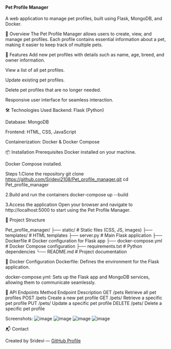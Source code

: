 #### Pet Profile Manager
A web application to manage pet profiles, built using Flask, MongoDB, and Docker.

🐾 Overview
The Pet Profile Manager allows users to create, view, and manage pet profiles. Each profile contains essential information about a pet, making it easier to keep track of multiple pets.

🚀 Features
Add new pet profiles with details such as name, age, breed, and owner information.

View a list of all pet profiles.

Update existing pet profiles.

Delete pet profiles that are no longer needed.

Responsive user interface for seamless interaction.

🛠️ Technologies Used
Backend: Flask (Python)

Database: MongoDB

Frontend: HTML, CSS, JavaScript

Containerization: Docker & Docker Compose

📦 Installation
Prerequisites
Docker installed on your machine.

Docker Compose installed.

Steps
1.Clone the repository
git clone https://github.com/Sridevi2108/Pet_profile_manager.git
cd Pet_profile_manager

2.Build and run the containers
docker-compose up --build

3.Access the application
Open your browser and navigate to http://localhost:5000 to start using the Pet Profile Manager.

📁 Project Structure

Pet_profile_manager/
├── static/                 # Static files (CSS, JS, images)
├── templates/              # HTML templates
├── server.py               # Main Flask application
├── Dockerfile              # Docker configuration for Flask app
├── docker-compose.yml      # Docker Compose configuration
├── requirements.txt        # Python dependencies
└── README.md               # Project documentation

🐳 Docker Configuration
Dockerfile: Defines the environment for the Flask application.

docker-compose.yml: Sets up the Flask app and MongoDB services, allowing them to communicate seamlessly.

📄 API Endpoints
Method	Endpoint	Description
GET	/pets	Retrieve all pet profiles
POST	/pets	Create a new pet profile
GET	/pets/<id>	Retrieve a specific pet profile
PUT	/pets/<id>	Update a specific pet profile
DELETE	/pets/<id>	Delete a specific pet profile

Screenshots:
![image](https://github.com/user-attachments/assets/c24702b6-7de5-4fdd-b673-a3e1db83bdf6)
![image](https://github.com/user-attachments/assets/a80352fb-74a2-4fe7-8014-3bd033f0a95b)
![image](https://github.com/user-attachments/assets/454fdca8-b123-4442-a51f-8282341ffcb4)
![image](https://github.com/user-attachments/assets/758f4f2b-c777-4750-b416-624a6535243a)

📬 Contact

Created by Sridevi — [GitHub Profile](https://github.com/Sridevi2108)
